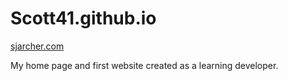 Scott41.github.io
=================
<a href="http://sjarcher.com">sjarcher.com</a><br>

My home page and first website created as a learning developer.
